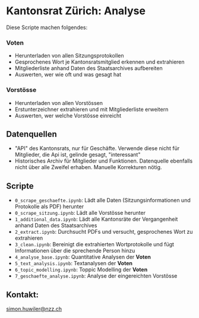 # Kantonsrat Zürich: Analyse
Diese Scripte machen folgendes:

### Voten
* Herunterladen von allen Sitzungsprotokollen
* Gesprochenes Wort je Kantonsratsmitglied erkennen und extrahieren
* Mitgliederliste anhand Daten des Staatsarchives aufbereiten
* Auswerten, wer wie oft und was gesagt hat

### Vorstösse
* Herunterladen von allen Vorstössen
* Erstunterzeichner extrahieren und mit Mitgliederliste erweitern
* Auswerten, wer welche Vorstösse einreicht

## Datenquellen
* "API" des Kantonsrats, nur für Geschäfte. Verwende diese nicht für Mitglieder, die Api ist, gelinde gesagt, "interessant"
* Historisches Archiv für Mitglieder und Funktionen. Datenquelle ebenfalls nicht über alle Zweifel erhaben. Manuelle Korrekturen nötig.

## Scripte
* `0_scrape_geschaefte.ipynb`: Lädt alle Daten (Sitzungsinformationen und Protokolle als PDF) herunter
* `0_scrape_sitzung.ipynb`: Lädt alle Vorstösse herunter
* `1_additional_data.ipynb`: Lädt alle Kantonsräte der Vergangenheit anhand Daten des Staatsarchives
* `2_extract.ipynb`: Durchsucht PDFs und versucht, gesprochenes Wort zu extrahieren
* `3_clean.ipynb`: Bereinigt die extrahierten Wortprotokolle und fügt Informationen über die sprechende Person hinzu
* `4_analyse_base.ipynb`: Quantitative Analysen der **Voten**
* `5_text_analysis.ipynb`: Textanalysen der **Voten**
* `6_topic_modelling.ipynb`: Toppic Modelling der **Voten**
* `7_geschaefte_analyse.ipynb`: Analyse der eingereichten Vorstösse

## Kontakt:
simon.huwiler@nzz.ch